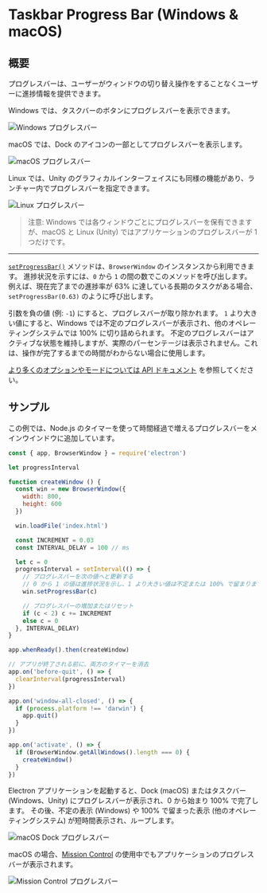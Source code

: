 # Taskbar Progress Bar (Windows & macOS)

## 概要

プログレスバーは、ユーザーがウィンドウの切り替え操作をすることなくユーザーに進捗情報を提供できます。

Windows では、タスクバーのボタンにプログレスバーを表示できます。

![Windows プログレスバー][1]

macOS では、Dock のアイコンの一部としてプログレスバーを表示します。

![macOS プログレスバー][2]

Linux では、Unity のグラフィカルインターフェイスにも同様の機能があり、ランチャー内でプログレスバーを指定できます。

![Linux プログレスバー][3]

> 注意: Windows では各ウィンドウごとにプログレスバーを保有できますが、macOS と Linux (Unity) ではアプリケーションのプログレスバーが 1 つだけです。

----

[`setProgressBar()`][setprogressbar] メソッドは、`BrowserWindow` のインスタンスから利用できます。 進捗状況を示すには、`0` から `1` の間の数でこのメソッドを呼び出します。 例えば、現在完了までの進捗率が 63% に達している長期のタスクがある場合、`setProgressBar(0.63)` のように呼び出します。

引数を負の値 (例: `-1`) にすると、プログレスバーが取り除かれます。 `1` より大きい値にすると、Windows では不定のプログレスバーが表示され、他のオペレーティングシステムでは 100% に切り詰められます。 不定のプログレスバーはアクティブな状態を維持しますが、実際のパーセンテージは表示されません。これは、操作が完了するまでの時間がわからない場合に使用します。

[より多くのオプションやモードについては API ドキュメント][setprogressbar] を参照してください。

## サンプル

この例では、Node.js のタイマーを使って時間経過で増えるプログレスバーをメインウインドウに追加しています。

```javascript fiddle='docs/fiddles/features/progress-bar'
const { app, BrowserWindow } = require('electron')

let progressInterval

function createWindow () {
  const win = new BrowserWindow({
    width: 800,
    height: 600
  })

  win.loadFile('index.html')

  const INCREMENT = 0.03
  const INTERVAL_DELAY = 100 // ms

  let c = 0
  progressInterval = setInterval(() => {
    // プログレスバーを次の値へと更新する
    // 0 から 1 の値は進捗状況を示し、1 より大きい値は不定または 100% で留まります。
    win.setProgressBar(c)

    // プログレスバーの増加またはリセット
    if (c < 2) c += INCREMENT
    else c = 0
  }, INTERVAL_DELAY)
}

app.whenReady().then(createWindow)

// アプリが終了される前に、両方のタイマーを消去
app.on('before-quit', () => {
  clearInterval(progressInterval)
})

app.on('window-all-closed', () => {
  if (process.platform !== 'darwin') {
    app.quit()
  }
})

app.on('activate', () => {
  if (BrowserWindow.getAllWindows().length === 0) {
    createWindow()
  }
})
```

Electron アプリケーションを起動すると、Dock (macOS) またはタスクバー (Windows、Unity) にプログレスバーが表示され、0 から始まり 100% で完了します。 その後、不定の表示 (Windows) や 100% で留まった表示 (他のオペレーティングシステム) が短時間表示され、ループします。

![macOS Dock プログレスバー](../images/dock-progress-bar.png)

macOS の場合、[Mission Control](https://support.apple.com/en-us/HT204100) の使用中でもアプリケーションのプログレスバーが表示されます。

![Mission Control プログレスバー](../images/mission-control-progress-bar.png)

[1]: https://cloud.githubusercontent.com/assets/639601/5081682/16691fda-6f0e-11e4-9676-49b6418f1264.png
[2]: ../images/macos-progress-bar.png
[3]: ../images/linux-progress-bar.png
[setprogressbar]: ../api/browser-window.md#winsetprogressbarprogress-options
[setprogressbar]: ../api/browser-window.md#winsetprogressbarprogress-options

